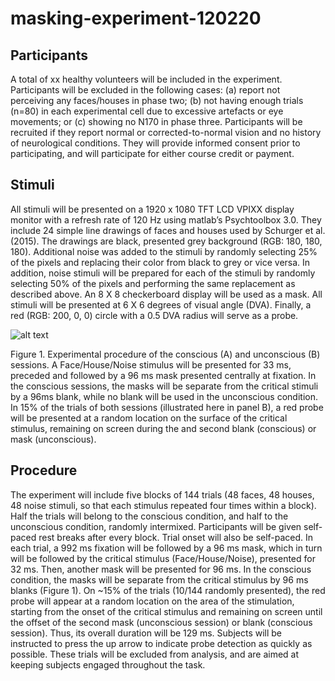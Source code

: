 # masking-experiment-120220

## Participants
A total of xx healthy volunteers will be included in the experiment. Participants will be excluded in
the following cases: (a) report not perceiving any faces/houses in phase two; (b) not having enough
trials (n=80) in each experimental cell due to excessive artefacts or eye movements; or (c) showing
no N170 in phase three. Participants will be recruited if they report normal or corrected-to-normal
vision and no history of neurological conditions. They will provide informed consent prior to
participating, and will participate for either course credit or payment.

## Stimuli
All stimuli will be presented on a 1920 x 1080 TFT LCD VPIXX display monitor with a refresh
rate of 120 Hz using matlab’s Psychtoolbox 3.0. They include 24 simple line drawings of faces and
houses used by Schurger et al. (2015). The drawings are black, presented grey background (RGB:
180, 180, 180). Additional noise was added to the stimuli by randomly selecting 25% of the pixels
and replacing their color from black to grey or vice versa. In addition, noise stimuli will be prepared
for each of the stimuli by randomly selecting 50% of the pixels and performing the same
replacement as described above. An 8 X 8 checkerboard display will be used as a mask. All stimuli
will be presented at 6 X 6 degrees of visual angle (DVA). Finally, a red (RGB: 200, 0, 0) circle with
a 0.5 DVA radius will serve as a probe.

![alt text](https://github.com/AdrienSF/masking-experiment-120220/blob/main/fig1.png)

Figure 1. Experimental procedure of the conscious (A) and unconscious (B) sessions. A
Face/House/Noise stimulus will be presented for 33 ms, preceded and followed by a 96 ms
mask presented centrally at fixation. In the conscious sessions, the masks will be separate from
the critical stimuli by a 96ms blank, while no blank will be used in the unconscious condition.
In 15% of the trials of both sessions (illustrated here in panel B), a red probe will be presented
at a random location on the surface of the critical stimulus, remaining on screen during the
and second blank (conscious) or mask (unconscious).

## Procedure
The experiment will include five blocks of 144 trials (48 faces, 48 houses, 48 noise stimuli, so that
each stimulus repeated four times within a block). Half the trials will belong to the conscious
condition, and half to the unconscious condition, randomly intermixed. Participants will be given
self-paced rest breaks after every block. Trial onset will also be self-paced.
In each trial, a 992 ms fixation will be followed by a 96 ms mask, which in turn will be followed
by the critical stimulus (Face/House/Noise), presented for 32 ms. Then, another mask will be 
presented for 96 ms. In the conscious condition, the masks will be separate from the critical stimulus
by 96 ms blanks (Figure 1).
On ~15% of the trials (10/144 randomly presented), the red probe will appear at a random location on the
area of the stimulation, starting from the onset of the critical stimulus and remaining on screen until
the offset of the second mask (unconscious session) or blank (conscious session). Thus, its overall
duration will be 129 ms. Subjects will be instructed to press the up arrow to indicate probe detection
as quickly as possible. These trials will be excluded from analysis, and are aimed at keeping subjects
engaged throughout the task.

